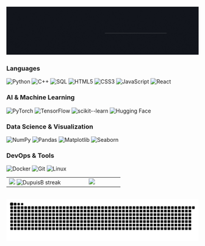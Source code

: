 <!--
  Profile banner (banner.gif)
!-->

![My Banner](https://raw.githubusercontent.com/DupuisB/DupuisB/main/assets/banner_dark.gif)

###  Languages
![Python](https://img.shields.io/badge/-Python-13161D?&logo=Python&logoColor=3776AB) ![C++](https://img.shields.io/badge/-C++-13161D?&logo=c%2b%2b&logoColor=00599C) ![SQL](https://img.shields.io/badge/-SQL-13161D?&logo=MySQL&logoColor=4479A1) ![HTML5](https://img.shields.io/badge/-HTML5-13161D?&logo=HTML5&logoColor=E34F26) ![CSS3](https://img.shields.io/badge/-CSS3-13161D?&logo=CSS3&logoColor=1572B6) ![JavaScript](https://img.shields.io/badge/-JavaScript-13161D?&logo=JavaScript&logoColor=F7DF1E) ![React](https://img.shields.io/badge/-React-13161D?&logo=React&logoColor=61DAFB)

### AI & Machine Learning
![PyTorch](https://img.shields.io/badge/-PyTorch-13161D?&logo=PyTorch&logoColor=EE4C2C) ![TensorFlow](https://img.shields.io/badge/-TensorFlow-13161D?&logo=TensorFlow&logoColor=FF6F00) ![scikit--learn](https://img.shields.io/badge/-scikit--learn-13161D?&logo=scikit-learn&logoColor=F7931E) ![Hugging Face](https://img.shields.io/badge/-Hugging%20Face-13161D?&logo=Hugging%20Face&logoColor=FFAE00)

### Data Science & Visualization
![NumPy](https://img.shields.io/badge/-NumPy-13161D?&logo=NumPy&logoColor=013243) ![Pandas](https://img.shields.io/badge/-Pandas-13161D?&logo=Pandas&logoColor=150458) ![Matplotlib](https://img.shields.io/badge/-Matplotlib-13161D?&logo=Matplotlib&logoColor=313765) ![Seaborn](https://img.shields.io/badge/-Seaborn-13161D?&logo=Seaborn&logoColor=3776AB)

### DevOps & Tools
![Docker](https://img.shields.io/badge/-Docker-13161D?&logo=Docker&logoColor=2496ED) ![Git](https://img.shields.io/badge/-Git-13161D?&logo=Git&logoColor=F05032) ![Linux](https://img.shields.io/badge/-Linux-13161D?&logo=Linux&logoColor=FCC624)

<!-- Github Stats -->

<p align="center">
<table align="center">
<tr>
<td width="50%" align="center">
    <img src="https://github-readme-stats.vercel.app/api?username=DupuisB&theme=graywhite&show_icons=true&count_private=true&bg_color=13161D&title_color=E0DDD8&text_color=A7A7A7&icon_color=A7A7A7" />
    <img src="https://github-readme-streak-stats.herokuapp.com/?user=DupuisB&theme=graywhite&text_color=A7A7A7&hide_border=false&background=13161D&stroke=A7A7A7&ring=A7A7A7&fire=A7A7A7&currStreakLabel=A7A7A7" alt="DupuisB streak" />
</td>
<td width="50%" align="center">
    <img src="https://github-readme-stats.anuraghazra1.vercel.app/api/top-langs/?username=DupuisB&langs_count=5&theme=graywhite&hide_border=false&bg_color=13161D&title_color=E0DDD8&text_color=A7A7A7"/>
</td>
</tr>
</table>
</p>
<br>

<img src="https://raw.githubusercontent.com/DupuisB/DupuisB/output/snake.svg" alt="Snake animation" />
